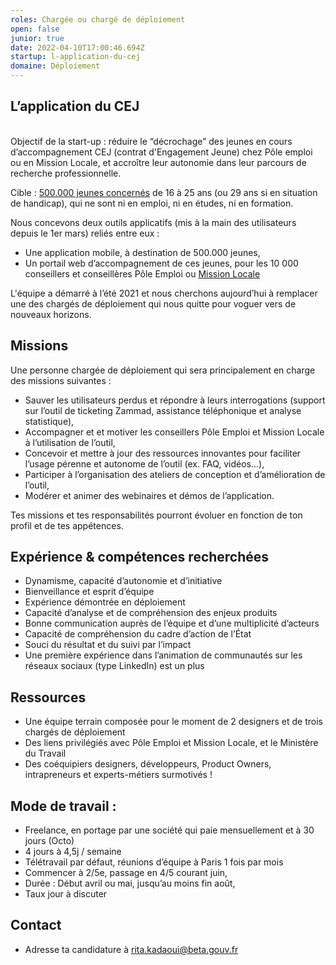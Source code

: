 ```yaml
---
roles: Chargée ou chargé de déploiement
open: false
junior: true
date: 2022-04-10T17:00:46.694Z
startup: l-application-du-cej
domaine: Déploiement
---
```

<!--StartFragment-->

## L’application du CEJ 

\
Objectif de la start-up : réduire le “décrochage” des jeunes en cours d’accompagnement CEJ (contrat d'Engagement Jeune)  chez Pôle emploi ou en Mission Locale, et accroître leur autonomie dans leur parcours de recherche professionnelle. 

Cible : [500.000 jeunes concernés](https://www.lesechos.fr/economie-france/social/exclusif-le-revenu-dengagement-sera-recentre-sur-les-500000-jeunes-les-plus-precaires-1352484#:~:text=Pour%20rappel%2C%20le%20revenu%20d,jusqu'%C3%A0%20500%20euros%20mensuels.) de 16 à 25 ans (ou 29 ans si en situation de handicap), qui ne sont ni en emploi, ni en études, ni en formation. 

Nous concevons deux outils applicatifs (mis à la main des utilisateurs depuis le 1er mars) reliés entre eux :

* Une application mobile, à destination de 500.000 jeunes,
* Un portail web d’accompagnement de ces jeunes, pour les 10 000 conseillers et conseillères Pôle Emploi ou [Mission Locale](https://travail-emploi.gouv.fr/ministere/service-public-de-l-emploi/article/missions-locales)  

L'équipe a démarré à l’été 2021 et nous cherchons aujourd’hui à remplacer une des chargés de déploiement qui nous quitte pour voguer vers de nouveaux horizons.

## Missions

Une personne chargée de déploiement qui sera principalement  en charge des missions suivantes : 

* Sauver les utilisateurs perdus et répondre à leurs interrogations (support sur l’outil de ticketing Zammad, assistance téléphonique et analyse statistique),
* Accompagner et et motiver les conseillers Pôle Emploi et Mission Locale à l’utilisation de l’outil,
* Concevoir et mettre à jour des ressources innovantes pour faciliter l’usage pérenne et autonome de l’outil (ex. FAQ, vidéos…),
* Participer à l’organisation des ateliers de conception et d’amélioration de l’outil,
* Modérer et animer des webinaires et démos de l’application.  

Tes missions et tes responsabilités pourront évoluer en fonction de ton profil et de tes appétences. 

## Expérience & compétences recherchées 

* Dynamisme, capacité d’autonomie et d’initiative
* Bienveillance et esprit d’équipe
* Expérience démontrée en déploiement
* Capacité d’analyse et de compréhension des enjeux produits
* Bonne communication auprès de l’équipe et d’une multiplicité d’acteurs
* Capacité de compréhension du cadre d’action de l’État
* Souci du résultat et du suivi par l’impact
* Une première expérience dans l’animation de communautés sur les réseaux sociaux (type LinkedIn) est un plus



## Ressources

* Une équipe terrain composée pour le moment de 2 designers et de trois chargés de déploiement
* Des liens privilégiés avec Pôle Emploi et Mission Locale, et le Ministère du Travail
* Des coéquipiers designers, développeurs, Product Owners, intrapreneurs et experts-métiers surmotivés !



## Mode de travail :

* Freelance, en portage par une société qui paie mensuellement et à 30 jours (Octo)
* 4 jours à 4,5j / semaine
* Télétravail par défaut, réunions d’équipe à Paris 1 fois par mois
* Commencer à 2/5e, passage en 4/5 courant juin,
* Durée : Début avril ou mai, jusqu’au moins fin août, 
* Taux jour à discuter

## Contact

* Adresse ta candidature à rita.kadaoui@beta.gouv.fr

<!--EndFragment-->
